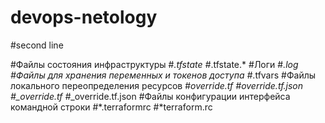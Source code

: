 # devops-netology
#second line



#Файлы состояния инфраструктуры
#*.tfstate
#*.tfstate.*
#Логи
#*.log
#Файлы для хранения переменных и токенов доступа
#*.tfvars
#Файлы локального переопределения ресурсов
#*override.tf
#*override.tf.json
#*_override.tf
#*_override.tf.json
#Файлы конфигурации интерфейса командной строки
#*.terraformrc
#*terraform.rc
